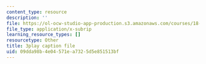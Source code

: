 ```yaml
---
content_type: resource
description: ''
file: https://ol-ocw-studio-app-production.s3.amazonaws.com/courses/18-06sc-linear-algebra-fall-2011/09dda98b4e04571ea7325d5e851513bf_hSRcHTafkjE.vtt
file_type: application/x-subrip
learning_resource_types: []
resourcetype: Other
title: 3play caption file
uid: 09dda98b-4e04-571e-a732-5d5e851513bf
---
```

